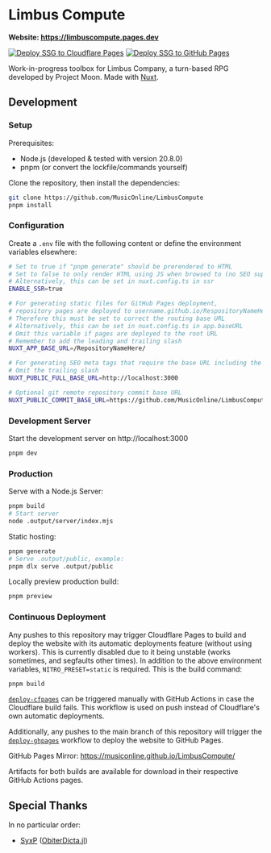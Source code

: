 # Limbus Compute

**Website: https://limbuscompute.pages.dev**

[![Deploy SSG to Cloudflare Pages](https://github.com/MusicOnline/LimbusCompute/actions/workflows/deploy-cfpages.yml/badge.svg)](https://github.com/MusicOnline/LimbusCompute/actions/workflows/deploy-cfpages.yml) [![Deploy SSG to GitHub Pages](https://github.com/MusicOnline/LimbusCompute/actions/workflows/deploy-ghpages.yml/badge.svg)](https://github.com/MusicOnline/LimbusCompute/actions/workflows/deploy-ghpages.yml)

Work-in-progress toolbox for Limbus Company, a turn-based RPG developed by Project Moon. Made with [Nuxt](https://nuxt.com).

## Development

### Setup

Prerequisites:

- Node.js (developed & tested with version 20.8.0)
- pnpm (or convert the lockfile/commands yourself)

Clone the repository, then install the dependencies:

```bash
git clone https://github.com/MusicOnline/LimbusCompute
pnpm install
```

### Configuration

Create a `.env` file with the following content or define the environment variables elsewhere:

```bash
# Set to true if "pnpm generate" should be prerendered to HTML
# Set to false to only render HTML using JS when browsed to (no SEO support)
# Alternatively, this can be set in nuxt.config.ts in ssr
ENABLE_SSR=true

# For generating static files for GitHub Pages deployment,
# repository pages are deployed to username.github.io/RespositoryNameHere
# Therefore this must be set to correct the routing base URL
# Alternatively, this can be set in nuxt.config.ts in app.baseURL
# Omit this variable if pages are deployed to the root URL
# Remember to add the leading and trailing slash
NUXT_APP_BASE_URL=/RepositoryNameHere/

# For generating SEO meta tags that require the base URL including the domain name
# Omit the trailing slash
NUXT_PUBLIC_FULL_BASE_URL=http://localhost:3000

# Optional git remote repository commit base URL
NUXT_PUBLIC_COMMIT_BASE_URL=https://github.com/MusicOnline/LimbusCompute/commit
```

### Development Server

Start the development server on http://localhost:3000

```bash
pnpm dev
```

### Production

Serve with a Node.js Server:

```bash
pnpm build
# Start server
node .output/server/index.mjs
```

Static hosting:

```bash
pnpm generate
# Serve .output/public, example:
pnpm dlx serve .output/public
```

Locally preview production build:

```bash
pnpm preview
```

### Continuous Deployment

Any pushes to this repository may trigger Cloudflare Pages to build and deploy the website with its automatic deployments feature (without using workers). This is currently disabled due to it being unstable (works sometimes, and segfaults other times). In addition to the above environment variables, `NITRO_PRESET=static` is required. This is the build command:

```bash
pnpm build
```

[`deploy-cfpages`](./.github/workflows/deploy-cfpages.yml) can be triggered manually with GitHub Actions in case the Cloudflare build fails. This workflow is used on push instead of Cloudflare's own automatic deployments.

Additionally, any pushes to the main branch of this repository will trigger the [`deploy-ghpages`](./.github/workflows/deploy-ghpages.yml) workflow to deploy the website to GitHub Pages.

GitHub Pages Mirror: https://musiconline.github.io/LimbusCompute/

Artifacts for both builds are available for download in their respective GitHub Actions pages.

## Special Thanks

In no particular order:

- [SyxP](https://github.com/SyxP) ([ObiterDicta.jl](https://github.com/SyxP/ObiterDicta.jl))
